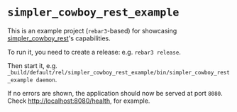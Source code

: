 # `simpler_cowboy_rest_example`

This is an example project (`rebar3`-based) for showcasing
[simpler_cowboy_rest](https://github.com/paulo-ferraz-oliveira/simpler_cowboy_rest)'s
capabilities.

To run it, you need to create a release: e.g. `rebar3 release`.

Then start it, e.g.
`_build/default/rel/simpler_cowboy_rest_example/bin/simpler_cowboy_rest_example daemon`.

If no errors are shown, the application should now be served at port `8080`.
Check <http://localhost:8080/health>, for example.
